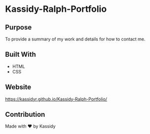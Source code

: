 # Kassidy-Ralph-Portfolio

## Purpose
To provide a summary of my work and details for how to contact me. 

## Built With
* HTML
* CSS

## Website
https://kassidyr.github.io/Kassidy-Ralph-Portfolio/



## Contribution
Made with ❤️ by Kassidy
